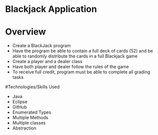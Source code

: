 # Blackjack Application

# Overview

* Create a BlackJack program
* Have the program be able to contain a full deck of cards (52) and be able to randomly distribute the cards in a full Blackjack game
* Create a player and a dealer class
* Have both player and dealer follow the rules of the game
* To receive full credit, program must be able to complete all grading tasks


#Technologies/Skills Used

* Java
* Eclipse
* GitHub
* Enumerated Types
* Multiple Methods
* Multiple classes
* Abstraction